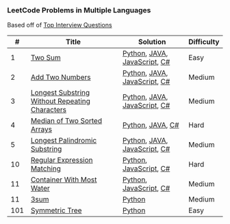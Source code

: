 ### LeetCode Problems in Multiple Languages

Based off of [Top Interview Questions](https://leetcode.com/problem-list/top-interview-questions/?page=1)

| # | Title | Solution | Difficulty |
|---| ----- | -------- | ---------- |
|1|[Two Sum](https://leetcode.com/problems/two-sum/) | [Python](./python/twoSum.py), [JAVA](./JAVA/twoSum.java), [JavaScript](./JavaScript/twoSum.js), [C#](./C%23/twoSum.cs)|Easy|
|2|[Add Two Numbers](https://leetcode.com/problems/add-two-numbers/) | [Python](./python/addTwoNumbers.py), [JAVA](./JAVA/addTwoNumbers.java), [JavaScript](./JavaScript/addTwoNumbers.js), [C#](./C%23/addTwoNumbers.cs)|Medium| 
|3|[Longest Substring Without Repeating Characters](https://leetcode.com/problems/longest-substring-without-repeating-characters/) | [Python](./python/longestSubstring.py), [JAVA](./JAVA/longestSubstring.java), [JavaScript](./JavaScript/longestSubstring.js), [C#](./C%23/longestSubstring.cs)|Medium| 
|4|[Median of Two Sorted Arrays](https://leetcode.com/problems/median-of-two-sorted-arrays/) | [Python](./python/medianOfTwoArrays.py), [JAVA](./JAVA/medianOfTwoArrays.java), [C#](./C%23/medianOfTwoArrays.cs)|Hard| 
|5|[Longest Palindromic Substring](https://leetcode.com/problems/longest-palindromic-substring/) | [Python](./python/longestPalindrome.py), [JAVA](./JAVA/longestPalindrome.java), [JavaScript](./JavaScript/longestPalindrome.js), [C#](./C%23/longestPalindrome.cs)|Medium|
|10|[Regular Expression Matching](https://leetcode.com/problems/regular-expression-matching/description/) | [Python](./python/regularExpressionMatching.py), [JavaScript](./JavaScript/regularExpressionMatching.js), [C#](./C%23/regularExpressionMatching.cs)|Hard|
|11|[Container With Most Water](https://leetcode.com/problems/container-with-most-water/description/) | [Python](./python/containterWithMostWater.py), [JavaScript](./JavaScript/containerWithMostWater.js), [C#](./C%23/containerWithMostWater.cs)|Medium|
|11|[3sum](https://leetcode.com/problems/3sum/description/) | [Python](./python/3sum.py)|Medium|
|101|[Symmetric Tree](https://leetcode.com/problems/symmetric-tree/description/) | [Python](./python/3sum.py)|Easy|
